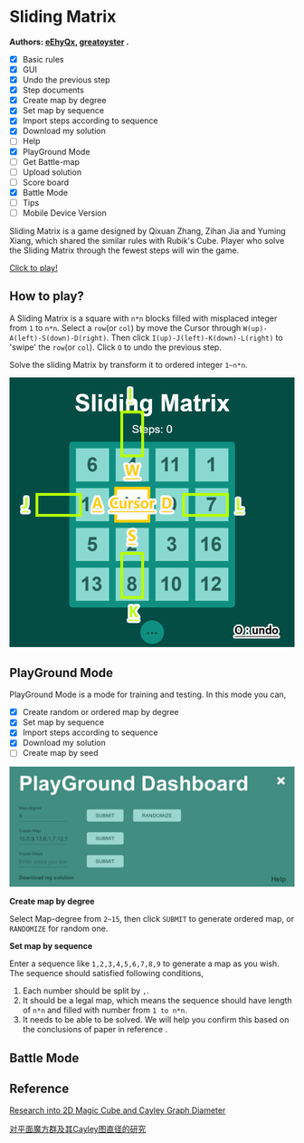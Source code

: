 # Sliding Matrix

**Authors: [eEhyQx](https://github.com/eEhyQx), [greatoyster](https://github.com/greatoyster) .**

- [x] Basic rules
- [x] GUI
- [x] Undo the previous step
- [x] Step documents
- [x] Create map by degree
- [x] Set map by sequence
- [x] Import steps according to sequence 
- [x] Download my solution
- [ ] Help
- [x] PlayGround Mode
- [ ] Get Battle-map
- [ ] Upload solution
- [ ] Score board
- [x] Battle Mode
- [ ] Tips
- [ ] Mobile Device Version

Sliding Matrix is a game designed by Qixuan Zhang, Zihan Jia and Yuming Xiang, which shared the similar rules with Rubik's Cube. Player who solve the Sliding Matrix through the fewest steps will win the game.

[Click to play!](https://eehyqx.github.io/SlidingMatrix/SlidingMatrix.html)

##  How to play?

A Sliding Matrix is a square with `n*n` blocks filled with misplaced integer from `1` to `n*n`. Select a `row`(or `col`) by move the Cursor through `W(up)-A(left)-S(down)-D(right)`.  Then click `I(up)-J(left)-K(down)-L(right)` to 'swipe' the `row`(or `col`). Click `O` to undo the previous step.

Solve the sliding Matrix by transform it to ordered integer `1~n*n`.

![map_guide](./imgs/map_guide.png)

## PlayGround Mode

PlayGround Mode is a mode for training and testing. In this mode you can,
- [x] Create random or ordered map by degree
- [x] Set map by sequence
- [x] Import steps according to sequence
- [x] Download my solution
- [ ] Create map by seed

![Play Ground Mode](./imgs/PlayGround_Mode.jpg)

**Create map by degree**

Select Map-degree from `2~15`, then click `SUBMIT` to generate ordered map, or `RANDOMIZE` for random one.

**Set map by sequence**

Enter a sequence like `1,2,3,4,5,6,7,8,9` to generate a map as you wish. The sequence should satisfied following conditions,

1. Each number should be split by `,`.
2. It should be a legal map, which means the sequence should have length of `n*n` and filled with number from `1 to n*n`.
3. It needs to be able to be solved. We will help you confirm this based on the conclusions of paper in reference .

## Battle Mode

## Reference

[Research into 2D Magic Cube  and Cayley Graph Diameter](https://github.com/eEhyQx/WeCreate/blob/master/0x02.%5Ben%5DResearch%20into%202D%20Magic%20Cube.pdf)

[对平面魔方群及其Cayley图直径的研究](https://github.com/eEhyQx/WeCreate/blob/master/0x02.%5Bcn%5D%E5%AF%B9%E5%B9%B3%E9%9D%A2%E9%AD%94%E6%96%B9%E7%BE%A4%E5%8F%8A%E5%85%B6Cayley%E5%9B%BE%E7%9B%B4%E5%BE%84%E7%9A%84%E7%A0%94%E7%A9%B6.pdf)
